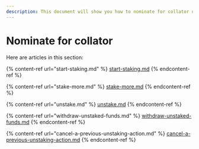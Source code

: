 ```yaml
---
description: This document will show you how to nominate for collator using SubWallet.
---
```


# Nominate for collator

Here are articles in this section:&#x20;

{% content-ref url="start-staking.md" %}
[start-staking.md](start-staking.md)
{% endcontent-ref %}

{% content-ref url="stake-more.md" %}
[stake-more.md](stake-more.md)
{% endcontent-ref %}

{% content-ref url="unstake.md" %}
[unstake.md](unstake.md)
{% endcontent-ref %}

{% content-ref url="withdraw-unstaked-funds.md" %}
[withdraw-unstaked-funds.md](withdraw-unstaked-funds.md)
{% endcontent-ref %}

{% content-ref url="cancel-a-previous-unstaking-action.md" %}
[cancel-a-previous-unstaking-action.md](cancel-a-previous-unstaking-action.md)
{% endcontent-ref %}


